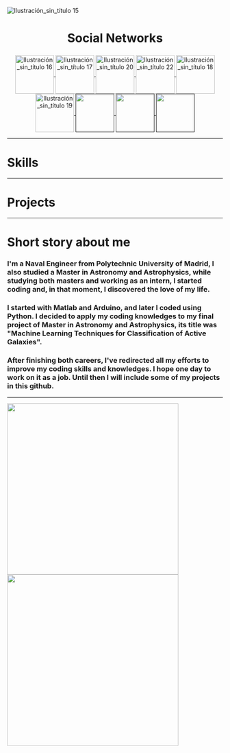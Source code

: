 ![Ilustración_sin_título 15](https://user-images.githubusercontent.com/49941851/149986377-850cbf3f-050d-45e3-a6cf-441bbf519169.png)

<h1 align="center">Social Networks</h1>

<h3 align="center"></h3>
<p align="center">
  <a href="https://www.linkedin.com/in/raquelrr/"><img src="https://user-images.githubusercontent.com/49941851/150092573-79fde916-7a18-4bfb-8b3e-c3b4fd0ea0e4.png" alt="Ilustración_sin_título 16" width="90" align="center">
    <a href="https://www.youtube.com/channel/UCbug3AAP93vyG8lVrSOJ82w"><img src="https://user-images.githubusercontent.com/49941851/150092802-abf56ac2-6cac-4d4c-a1e7-46da4a962264.png" alt="Ilustración_sin_título 17" width="90" align="center">
    <a href="https://github.com/Rachelxcii/Rachelxcii/wiki"><img src="https://user-images.githubusercontent.com/49941851/150093504-8c3ca668-f47b-4280-9104-f8a0e905c75c.png" alt="Ilustración_sin_título 20" width="90" align="center">
    <a href="https://app.codesignal.com/profile/rachelxcii"><img src="https://user-images.githubusercontent.com/49941851/150093771-ceb97df8-cf53-4d7b-aa16-5a732a512805.png" alt="Ilustración_sin_título 22" width="90" align="center">
    <a href="https://leetcode.com/Rachelxcii/"><img src="https://user-images.githubusercontent.com/49941851/150093365-f8d070ea-88c0-4f62-a638-2e657078352a.png" alt="Ilustración_sin_título 18" width="90" align="center">
    <a href="https://www.hackerrank.com/rachelxcii"><img src="https://user-images.githubusercontent.com/49941851/150093077-dd796a9b-6511-4718-968a-04755eb9c7f5.png" alt="Ilustración_sin_título 19" width="90" align="center">
      <a href=""><img src="" alt="" width="90" align="center">
      <a href=""><img src="" alt="" width="90" align="center">
      <a href=""><img src="" alt="" width="90" align="center">
    </a>
</p>
        
---

# Skills
---
# Projects
---
# Short story about me

### I'm a Naval Engineer from Polytechnic University of Madrid, I also studied a Master in Astronomy and Astrophysics, while studying both masters and working as an intern, I started coding and, in that moment, I discovered the love of my life.

### I started with Matlab and Arduino, and later I coded using Python. I decided to apply my coding knowledges to my final project of Master in Astronomy and Astrophysics, its title was "Machine Learning Techniques for Classification of Active Galaxies".

### After finishing both careers, I've redirected all my efforts to improve my coding skills and knowledges. I hope one day to work on it as a job. Until then I will include some of my projects in this github.

---

<img src="https://user-images.githubusercontent.com/49941851/147995611-41515f15-804f-441c-ba3d-74cf8644416f.gif" width="400"/>
<img src="https://user-images.githubusercontent.com/49941851/148000215-1fd28f4d-a9be-43ff-8157-1c33ddae7d43.png" width="400"/>

<!--
**RaquelRod-github/RaquelRod-github** is a ✨ _special_ ✨ repository because its `README.md` (this file) appears on your GitHub profile.

Here are some ideas to get you started:

- 🔭 I’m currently working on ...
- 🌱 I’m currently learning ...
- 👯 I’m looking to collaborate on ...
- 🤔 I’m looking for help with ...
- 💬 Ask me about ...
- 📫 How to reach me: ...
- 😄 Pronouns: ...
- ⚡ Fun fact: ...
-->
